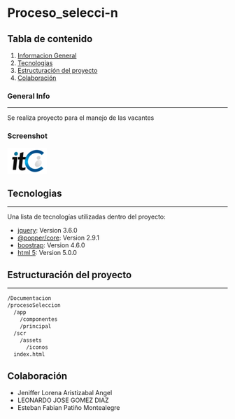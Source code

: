 # Proceso_selecci-n
## Tabla de contenido
1. [Informacion General ](#general-info)
2. [Tecnologias](#technologies)
3. [Estructuración del proyecto ](#installation)
4. [Colaboración](#collaboration)
### General Info
***
Se realiza proyecto para el manejo de las vacantes 
### Screenshot
![Image text](https://github.com/estebanfabianp/Proceso_selecci-n/blob/main/procesoSeleccion/src/assets/Iconos/ITC.png)
## Tecnologias
***
Una lista de tecnologías utilizadas dentro del proyecto:
* [jquery](https://jquery.com/): Version 3.6.0 
* [@popper/core](https://www.npmjs.com/package/@popperjs/core): Version 2.9.1
* [boostrap](https://getbootstrap.com/): Version 4.6.0
* [html 5](https://developer.mozilla.org/es/docs/Web/Guide/HTML/HTML5): Version 5.0.0
## Estructuración del proyecto
***
```files
/Documentacion
/procesoSeleccion
  /app
    /componentes
    /principal
  /scr
    /assets
      /iconos
  index.html
```  
## Colaboración
* Jeniffer Lorena Aristizabal Angel
* LEONARDO JOSE GOMEZ DIAZ
* Esteban Fabian Patiño Montealegre
